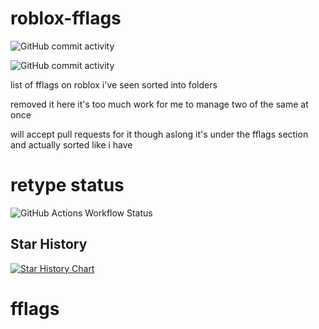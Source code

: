 # roblox-fflags

![GitHub commit activity](https://img.shields.io/github/commit-activity/t/pixelyloaf/roblox-fflags?authorFilter=pixelyloaf&style=for-the-badge&logo=github) 

![GitHub commit activity](https://img.shields.io/github/commit-activity/t/pixelyloaf/roblox-fflags?authorFilter=venkeyz&style=plastic)




list of fflags on roblox i've seen sorted into folders

removed it here it's too much work for me to manage two of the same at once

will accept pull requests for it though aslong it's under the fflags section and actually sorted like i have

# retype status 

![GitHub Actions Workflow Status](https://img.shields.io/github/actions/workflow/status/pixelyloaf/roblox-fflags/retype-action.yml?style=for-the-badge)

## Star History

[![Star History Chart](https://api.star-history.com/svg?repos=pixelyloaf/roblox-fflags&type=Date)](https://www.star-history.com/#pixelyloaf/roblox-fflags&Date)

# fflags
